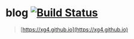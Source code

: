 # blog [![Build Status](https://travis-ci.com/xg4/blog.svg?branch=master)](https://travis-ci.com/xg4/blog)

> [https://xg4.github.io](https://xg4.github.io)
